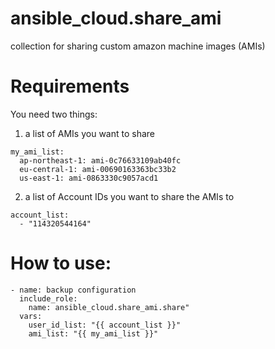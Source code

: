 # ansible_cloud.share_ami

collection for sharing custom amazon machine images (AMIs)


# Requirements

You need two things:

1. a list of AMIs you want to share

```
my_ami_list:
  ap-northeast-1: ami-0c76633109ab40fc
  eu-central-1: ami-00690163363bc33b2
  us-east-1: ami-0863330c9057acd1
```

2. a list of Account IDs you want to share the AMIs to

```
account_list:
  - "114320544164"
```

# How to use:

```
- name: backup configuration
  include_role:
    name: ansible_cloud.share_ami.share"
  vars:
    user_id_list: "{{ account_list }}"
    ami_list: "{{ my_ami_list }}"
```
